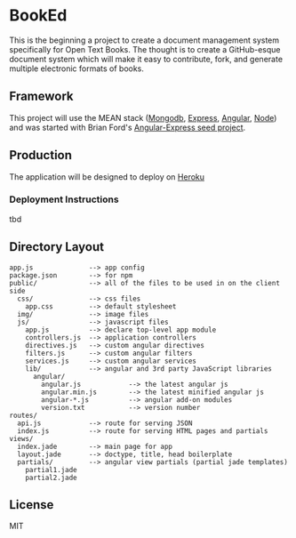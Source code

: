 # BookEd

This is the beginning a project to create a document management system specifically for Open Text Books. The thought is to create a GitHub-esque document system which will make it easy to contribute, fork, and generate multiple electronic formats of books.

## Framework

This project will use the MEAN stack ([Mongodb](http://www.mongodb.org/), [Express](http://expressjs.com/), [Angular](http://angularjs.org/), [Node](http://nodejs.org/)) and was started with Brian Ford's [Angular-Express seed project](https://github.com/btford/angular-express-seed).

## Production

The application will be designed to deploy on [Heroku](http://www.heroku.com)

### Deployment Instructions

tbd

## Directory Layout
    
    app.js              --> app config
    package.json        --> for npm
    public/             --> all of the files to be used in on the client side
      css/              --> css files
        app.css         --> default stylesheet
      img/              --> image files
      js/               --> javascript files
        app.js          --> declare top-level app module
        controllers.js  --> application controllers
        directives.js   --> custom angular directives
        filters.js      --> custom angular filters
        services.js     --> custom angular services
        lib/            --> angular and 3rd party JavaScript libraries
          angular/
            angular.js            --> the latest angular js
            angular.min.js        --> the latest minified angular js
            angular-*.js          --> angular add-on modules
            version.txt           --> version number
    routes/
      api.js            --> route for serving JSON
      index.js          --> route for serving HTML pages and partials
    views/
      index.jade        --> main page for app
      layout.jade       --> doctype, title, head boilerplate
      partials/         --> angular view partials (partial jade templates)
        partial1.jade
        partial2.jade


## License
MIT
